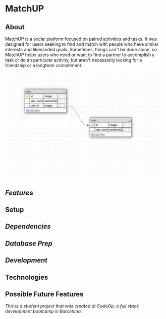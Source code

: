 
# MatchUP
## About
MatchUP is a social platform focused on paired activities and tasks. It was designed for users seeking to find and match with people who have similar interests and likeminded goals. Sometimes, things can't be done alone, so MatchUP helps users who need or want to find a partner to accomplish a task or do an particular activity, but aren't necessarily looking for a friendship or a longterm commitment. 

![](database-schema-matchup.png)
![]()


## *Features*

## Setup
## *Dependencies*
## *Database Prep*
## *Development*

## Technologies

## Possible Future Features







<em>This is a student project that was created at CodeOp, a full stack development bootcamp in Barcelona.</em>
